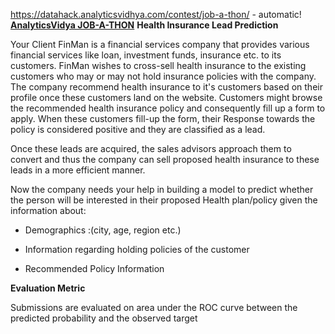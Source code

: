 https://datahack.analyticsvidhya.com/contest/job-a-thon/ - automatic!
[**AnalyticsVidya JOB-A-THON**](https://datahack.analyticsvidhya.com/contest/job-a-thon/)
**Health Insurance Lead Prediction**

Your Client FinMan is a financial services company that provides various financial services like loan, investment funds, insurance etc. to its customers. FinMan wishes to cross-sell health insurance to the existing customers who may or may not hold insurance policies with the company. The company recommend health insurance to it's customers based on their profile once these customers land on the website. Customers might browse the recommended health insurance policy and consequently fill up a form to apply. When these customers fill-up the form, their Response towards the policy is considered positive and they are classified as a lead.

Once these leads are acquired, the sales advisors approach them to convert and thus the company can sell proposed health insurance to these leads in a more efficient manner.

Now the company needs your help in building a model to predict whether the person will be interested in their proposed Health plan/policy given the information about:

* Demographics :(city, age, region etc.)

* Information regarding holding policies of the customer

* Recommended Policy Information



**Evaluation Metric**

Submissions are evaluated on area under the ROC curve between the predicted probability and the observed target
